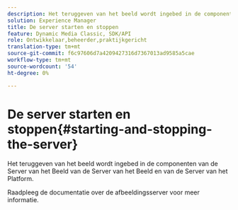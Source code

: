 ```yaml
---
description: Het teruggeven van het beeld wordt ingebed in de componenten van de Server van het Beeld van de Server van het Beeld en van de Server van het Platform.
solution: Experience Manager
title: De server starten en stoppen
feature: Dynamic Media Classic, SDK/API
role: Ontwikkelaar,beheerder,praktijkgericht
translation-type: tm+mt
source-git-commit: f6c97606d7a4209427316d7367013ad9585a5cae
workflow-type: tm+mt
source-wordcount: '54'
ht-degree: 0%

---
```



# De server starten en stoppen{#starting-and-stopping-the-server}

Het teruggeven van het beeld wordt ingebed in de componenten van de Server van het Beeld van de Server van het Beeld en van de Server van het Platform.

Raadpleeg de documentatie over de afbeeldingsserver voor meer informatie.
